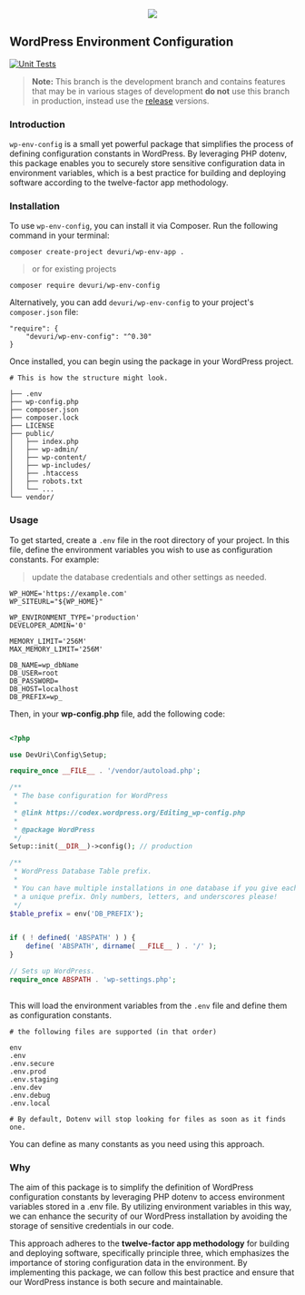 <p align="center">
  <img src="https://user-images.githubusercontent.com/4777400/225331174-d5ae1c0e-5ec0-493b-aabc-91c4cc6a14c4.png" />
</p>




## WordPress Environment Configuration

[![Unit Tests](https://github.com/devuri/wp-env-config/actions/workflows/unit-tests.yml/badge.svg)](https://github.com/devuri/wp-env-config/actions/workflows/unit-tests.yml)

> **Note:** This branch is the development branch and contains features that may be in various stages of development **do not** use this branch in production, instead use the [release](https://github.com/devuri/wp-env-config/releases) versions.

### Introduction

`wp-env-config` is a small yet powerful package that simplifies the process of defining configuration constants in WordPress. By leveraging PHP dotenv, this package enables you to securely store sensitive configuration data in environment variables, which is a best practice for building and deploying software according to the twelve-factor app methodology.

### Installation

To use `wp-env-config`, you can install it via Composer. Run the following command in your terminal:

```shell
composer create-project devuri/wp-env-app .
```
> or for existing projects
```shell
composer require devuri/wp-env-config
```
Alternatively, you can add `devuri/wp-env-config` to your project's `composer.json` file:
```shell
"require": {
    "devuri/wp-env-config": "^0.30"
}
```
Once installed, you can begin using the package in your WordPress project.

```shell
# This is how the structure might look.

├── .env
├── wp-config.php
├── composer.json
├── composer.lock
├── LICENSE
├── public/
│   ├── index.php
│   ├── wp-admin/
│   ├── wp-content/
│   ├── wp-includes/
│   ├── .htaccess
│   ├── robots.txt
│   └── ...
└── vendor/

```

### Usage

To get started, create a `.env` file in the root directory of your project. 
In this file, define the environment variables you wish to use as configuration constants. For example:
> update the database credentials and other settings as needed.
```shell
WP_HOME='https://example.com'
WP_SITEURL="${WP_HOME}"

WP_ENVIRONMENT_TYPE='production'
DEVELOPER_ADMIN='0'

MEMORY_LIMIT='256M'
MAX_MEMORY_LIMIT='256M'

DB_NAME=wp_dbName
DB_USER=root
DB_PASSWORD=
DB_HOST=localhost
DB_PREFIX=wp_
```
Then, in your **wp-config.php** file, add the following code:
```php

<?php

use DevUri\Config\Setup;

require_once __FILE__ . '/vendor/autoload.php';

/**
 * The base configuration for WordPress
 *
 * @link https://codex.wordpress.org/Editing_wp-config.php
 *
 * @package WordPress
 */
Setup::init(__DIR__)->config(); // production

/**
 * WordPress Database Table prefix.
 *
 * You can have multiple installations in one database if you give each
 * a unique prefix. Only numbers, letters, and underscores please!
 */
$table_prefix = env('DB_PREFIX');


if ( ! defined( 'ABSPATH' ) ) {
	define( 'ABSPATH', dirname( __FILE__ ) . '/' );
}

// Sets up WordPress.
require_once ABSPATH . 'wp-settings.php';
    
```
This will load the environment variables from the `.env` file and define them as configuration constants.

```shell
# the following files are supported (in that order)

env
.env
.env.secure
.env.prod
.env.staging
.env.dev
.env.debug
.env.local

# By default, Dotenv will stop looking for files as soon as it finds one.

```

You can define as many constants as you need using this approach.

### Why

The aim of this package is to simplify the definition of WordPress configuration constants by leveraging PHP dotenv to access environment variables stored in a .env file. By utilizing environment variables in this way, we can enhance the security of our WordPress installation by avoiding the storage of sensitive credentials in our code.

This approach adheres to the **twelve-factor app methodology** for building and deploying software, specifically principle three, which emphasizes the importance of storing configuration data in the environment. By implementing this package, we can follow this best practice and ensure that our WordPress instance is both secure and maintainable.
